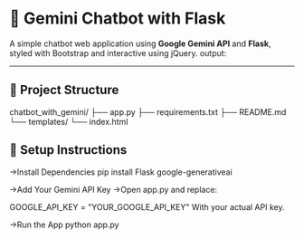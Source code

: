 # 🤖 Gemini Chatbot with Flask

A simple chatbot web application using **Google Gemini API** and **Flask**, styled with Bootstrap and interactive using jQuery.
output:


---
## 📂 Project Structure
chatbot_with_gemini/
├── app.py
├── requirements.txt
├── README.md
└── templates/
└── index.html

## 🚀 Setup Instructions

->Install Dependencies
pip install Flask google-generativeai

->Add Your Gemini API Key
->Open app.py and replace:

GOOGLE_API_KEY = "YOUR_GOOGLE_API_KEY"
With your actual API key.

->Run the App
python app.py

